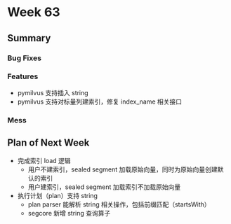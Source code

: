 # Week 63

## Summary

### Bug Fixes

### Features

- pymilvus 支持插入 string
- pymilvus 支持对标量列建索引，修复 index_name 相关接口

### Mess


## Plan of Next Week

- 完成索引 load 逻辑
	- 用户不建索引，sealed segment 加载原始向量，同时为原始向量创建默认的索引
	- 用户建索引，sealed segment 加载索引不加载原始向量
- 执行计划（plan）支持 string
	- plan parser 能解析 string 相关操作，包括前缀匹配（startsWith）
	- segcore 新增 string 查询算子


